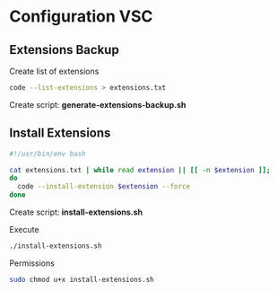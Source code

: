 # Configuration VSC




## Extensions Backup

Create list of extensions

```bash
code --list-extensions > extensions.txt
```

Create script: **generate-extensions-backup.sh**


## Install Extensions


```bash
#!/usr/bin/env bash

cat extensions.txt | while read extension || [[ -n $extension ]];
do
  code --install-extension $extension --force
done
```


Create script: **install-extensions.sh**

Execute


```bash
./install-extensions.sh
```

Permissions

```bash
sudo chmod u+x install-extensions.sh
```




